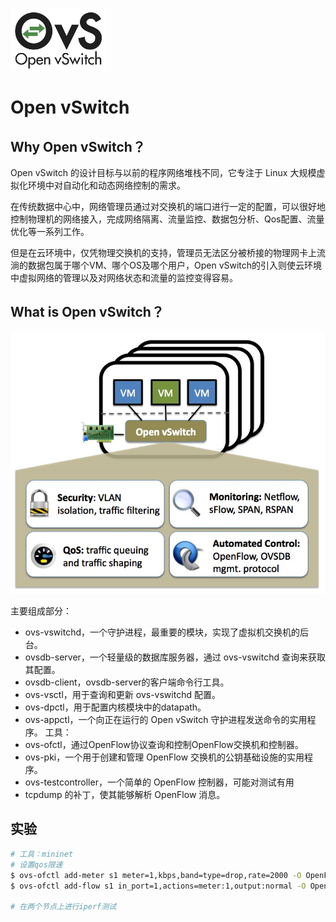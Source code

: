 ![OVS](images/vswitch.png)
# Open vSwitch

## Why Open vSwitch？
Open vSwitch 的设计目标与以前的程序网络堆栈不同，它专注于 Linux 大规模虚拟化环境中对自动化和动态网络控制的需求。

在传统数据中心中，网络管理员通过对交换机的端口进行一定的配置，可以很好地控制物理机的网络接入，完成网络隔离、流量监控、数据包分析、Qos配置、流量优化等一系列工作。

但是在云环境中，仅凭物理交换机的支持，管理员无法区分被桥接的物理网卡上流淌的数据包属于哪个VM、哪个OS及哪个用户，Open vSwitch的引入则使云环境中虚拟网络的管理以及对网络状态和流量的监控变得容易。

## What is Open vSwitch？

![OVS](images/overview.png)

主要组成部分：
- ovs-vswitchd，一个守护进程，最重要的模块，实现了虚拟机交换机的后台。
- ovsdb-server，一个轻量级的数据库服务器，通过 ovs-vswitchd 查询来获取其配置。
- ovsdb-client，ovsdb-server的客户端命令行工具。
- ovs-vsctl，用于查询和更新 ovs-vswitchd 配置。
- ovs-dpctl，用于配置内核模块中的datapath。
- ovs-appctl，一个向正在运行的 Open vSwitch 守护进程发送命令的实用程序。
工具：
- ovs-ofctl，通过OpenFlow协议查询和控制OpenFlow交换机和控制器。
- ovs-pki，一个用于创建和管理 OpenFlow 交换机的公钥基础设施的实用程序。
- ovs-testcontroller，一个简单的 OpenFlow 控制器，可能对测试有用
- tcpdump 的补丁，使其能够解析 OpenFlow 消息。

## 实验

```bash
# 工具：mininet
# 设置qos限速
$ ovs-ofctl add-meter s1 meter=1,kbps,band=type=drop,rate=2000 -O OpenFlow13
$ ovs-ofctl add-flow s1 in_port=1,actions=meter:1,output:normal -O OpenFlow13

# 在两个节点上进行iperf测试
```
